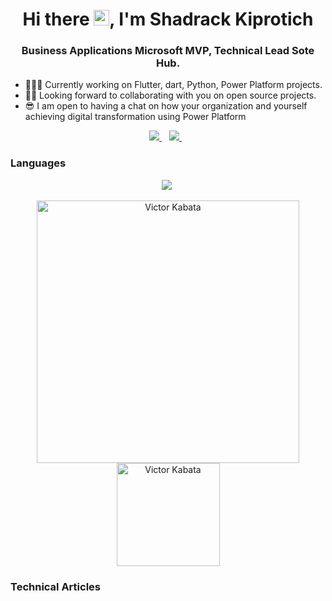 <h1 align="center">Hi there <img src="https://media.giphy.com/media/hvRJCLFzcasrR4ia7z/giphy.gif" width="25px">, I'm Shadrack Kiprotich</h1>

<h3 align="center">Business Applications Microsoft MVP, Technical Lead Sote Hub.</h3>

- 👨🏾‍💻 Currently working on Flutter, dart, Python, Power Platform projects.
- ✌🏾 Looking forward to collaborating with you on open source projects.
- 😎 I am open to having a chat on how your organization and yourself achieving digital transformation using Power Platform 

<p align="center">
 <a href="https://twitter.com/myles_shadrack">
    <img src="https://img.shields.io/badge/Twitter-1DA1F2?style=for-the-badge&logo=twitter&logoColor=white" />
  </a>&nbsp;&nbsp;
 <a href="https://www.linkedin.com/in/shadrack-kiprotich">
    <img src="https://img.shields.io/badge/linkedin-%230077B5.svg?&style=for-the-badge&logo=linkedin&logoColor=white" />
  </a>&nbsp;&nbsp;
 </p>

### Languages

 <p align="center">
 <img  src="https://img.shields.io/badge/Python-FFE873?style=for-the-badge&logo=python&logoColor=4B8BBE">&nbsp;
</p>

<p align="center">
    <img src="https://github-readme-stats.vercel.app/api?username=VictorKabata&count_private=true&show_icons=true&theme=dark" alt="Victor Kabata" width="420"/>
    <img src="https://github-readme-stats.vercel.app/api/top-langs/?username=VictorKabata&hide=html&langs_count=8&layout=compact&theme=dark" alt="Victor Kabata" height="165" />
 </p>

### Technical Articles



</p>
